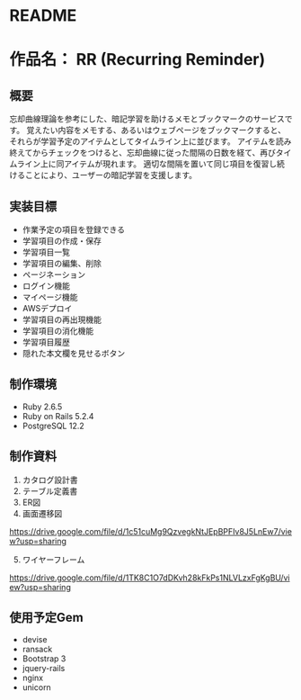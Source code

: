 # README

# 作品名： RR (Recurring Reminder)

## 概要
忘却曲線理論を参考にした、暗記学習を助けるメモとブックマークのサービスです。
覚えたい内容をメモする、あるいはウェブページをブックマークすると、それらが学習予定のアイテムとしてタイムライン上に並びます。
アイテムを読み終えてからチェックをつけると、忘却曲線に従った間隔の日数を経て、再びタイムライン上に同アイテムが現れます。
適切な間隔を置いて同じ項目を復習し続けることにより、ユーザーの暗記学習を支援します。

## 実装目標
* 作業予定の項目を登録できる
* 学習項目の作成・保存
* 学習項目一覧
* 学習項目の編集、削除
* ページネーション
* ログイン機能
* マイページ機能
* AWSデプロイ
* 学習項目の再出現機能
* 学習項目の消化機能
* 学習項目履歴
* 隠れた本文欄を見せるボタン

## 制作環境
* Ruby 2.6.5
* Ruby on Rails 5.2.4
* PostgreSQL 12.2

## 制作資料
1. カタログ設計書
2. テーブル定義書
3. ER図
4. 画面遷移図

https://drive.google.com/file/d/1c51cuMg9QzvegkNtJEpBPFIv8J5LnEw7/view?usp=sharing

5. ワイヤーフレーム

https://drive.google.com/file/d/1TK8C1O7dDKvh28kFkPs1NLVLzxFgKgBU/view?usp=sharing


## 使用予定Gem
* devise
* ransack
* Bootstrap 3
* jquery-rails
* nginx
* unicorn
